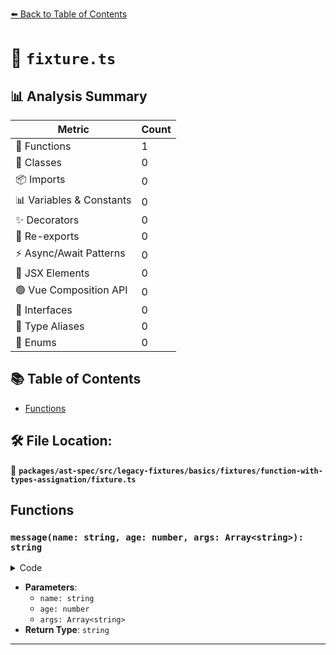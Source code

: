 [⬅️ Back to Table of Contents](../../../../../../../index.md)

# 📄 `fixture.ts`

## 📊 Analysis Summary

| Metric | Count |
|--------|-------|
| 🔧 Functions | 1 |
| 🧱 Classes | 0 |
| 📦 Imports | 0 |
| 📊 Variables & Constants | 0 |
| ✨ Decorators | 0 |
| 🔄 Re-exports | 0 |
| ⚡ Async/Await Patterns | 0 |
| 💠 JSX Elements | 0 |
| 🟢 Vue Composition API | 0 |
| 📐 Interfaces | 0 |
| 📑 Type Aliases | 0 |
| 🎯 Enums | 0 |

## 📚 Table of Contents

- [Functions](#functions)

## 🛠️ File Location:
📂 **`packages/ast-spec/src/legacy-fixtures/basics/fixtures/function-with-types-assignation/fixture.ts`**

## Functions

### `message(name: string, age: number, args: Array<string>): string`

<details><summary>Code</summary>

```ts
function message(
  name: string,
  age: number = 100,
  ...args: Array<string>
): string {
  return name;
}
```
</details>

- **Parameters**:
  - `name: string`
  - `age: number`
  - `args: Array<string>`
- **Return Type**: `string`

---